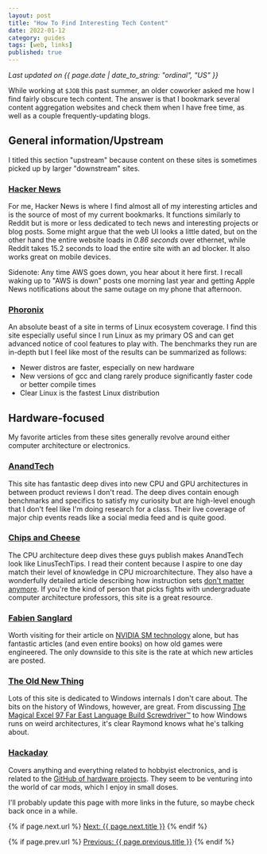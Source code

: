 ```yaml
---
layout: post
title: "How To Find Interesting Tech Content"
date: 2022-01-12
category: guides
tags: [web, links]
published: true
---
```

_Last updated on {{ page.date | date_to_string: "ordinal", "US" }}_
  
While working at `$JOB` this past summer, an older coworker asked me how I find fairly obscure tech content. The answer is that I bookmark several content aggregation websites and check them when I have free time, as well as a couple frequently-updating blogs.

## General information/Upstream
I titled this section "upstream" because content on these sites is sometimes picked up by larger "downstream" sites.
### [Hacker News](https://news.ycombinator.com/)
For me, Hacker News is where I find almost all of my interesting articles and is the source of most of my current bookmarks. It functions similarly to Reddit but is more or less dedicated to tech news and interesting projects or blog posts. Some might argue that the web UI looks a little dated, but on the other hand the entire website loads in _0.86 seconds_ over ethernet, while Reddit takes 15.2 seconds to load the entire site with an ad blocker. It also works great on mobile devices.
  
Sidenote: Any time AWS goes down, you hear about it here first. I recall waking up to "AWS is down" posts one morning last year and getting Apple News notifications about the same outage on my phone that afternoon.
### [Phoronix](https://www.phoronix.com/scan.php?page=home)
An absolute beast of a site in terms of Linux ecosystem coverage. I find this site especially useful since I run Linux as my primary OS and can get advanced notice of cool features to play with. The benchmarks they run are in-depth but I feel like most of the results can be summarized as follows:
 - Newer distros are faster, especially on new hardware
 - New versions of gcc and clang rarely produce significantly faster code or better compile times
 - Clear Linux is the fastest Linux distribution
  
## Hardware-focused
My favorite articles from these sites generally revolve around either computer architecture or electronics.
### [AnandTech](https://www.anandtech.com/)
This site has fantastic deep dives into new CPU and GPU architectures in between product reviews I don't read. The deep dives contain enough benchmarks and specifics to satisfy my curiosity but are high-level enough that I don't feel like I'm doing research for a class. Their live coverage of major chip events reads like a social media feed and is quite good.
### [Chips and Cheese](https://chipsandcheese.com/)
The CPU architecture deep dives these guys publish makes AnandTech look like LinusTechTips. I read their content because I aspire to one day match their level of knowledge in CPU microarchitecture. They also have a wonderfully detailed article describing how instruction sets [don't matter anymore](https://chipsandcheese.com/2021/07/13/arm-or-x86-isa-doesnt-matter/). If you're the kind of person that picks fights with undergraduate computer architecture professors, this site is a great resource.
### [Fabien Sanglard](https://fabiensanglard.net/)
Worth visiting for their article on [NVIDIA SM technology](https://fabiensanglard.net/cuda/index.html) alone, but has fantastic articles (and even entire books) on how old games were engineered. The only downside to this site is the rate at which new articles are posted.
### [The Old New Thing](https://devblogs.microsoft.com/oldnewthing/)
Lots of this site is dedicated to Windows internals I don't care about. The bits on the history of Windows, however, are great. From discussing [The Magical Excel 97 Far East Language Build Screwdriver™](https://devblogs.microsoft.com/oldnewthing/20191119-00/?p=103115) to how Windows runs on weird architectures, it's clear Raymond knows what he's talking about.
### [Hackaday](https://hackaday.com/)
Covers anything and everything related to hobbyist electronics, and is related to the [GitHub of hardware projects](https://hackaday.io/). They seem to be venturing into the world of car mods, which I enjoy in small doses.
  
I'll probably update this page with more links in the future, so maybe check back once in a while.

{% if page.next.url %}
<a href="{{ page.next.url }}">Next: {{ page.next.title }}</a>
{% endif %}

{% if page.prev.url %}
<a href="{{ page.previous.url }}">Previous: {{ page.previous.title }}</a>
{% endif %}

